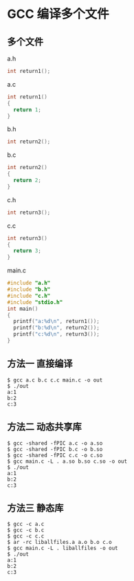 # GCC 编译多个文件

## 多个文件
a.h
```C
int return1();
```

a.c
```C
int return1()
{
  return 1;
}
```

b.h
```C
int return2();
```

b.c
```C
int return2()
{
  return 2;
}
```

c.h
```C
int return3();
```

c.c
```C
int return3()
{
  return 3;
}
```

main.c
```C
#include "a.h"
#include "b.h"
#include "c.h"
#include "stdio.h"
int main()
{
  printf("a:%d\n", return1());
  printf("b:%d\n", return2());
  printf("c:%d\n", return3());
}
```

## 方法一 直接编译
```shell
$ gcc a.c b.c c.c main.c -o out
$ ./out
a:1
b:2
c:3
```

## 方法二 动态共享库
```shell
$ gcc -shared -fPIC a.c -o a.so
$ gcc -shared -fPIC b.c -o b.so
$ gcc -shared -fPIC c.c -o c.so
$ gcc main.c -L . a.so b.so c.so -o out
$ ./out
a:1
b:2
c:3
```

## 方法三 静态库
```shell
$ gcc -c a.c
$ gcc -c b.c
$ gcc -c c.c
$ ar -rc liballfiles.a a.o b.o c.o
$ gcc main.c -L . liballfiles -o out
$ ./out
a:1
b:2
c:3
```
